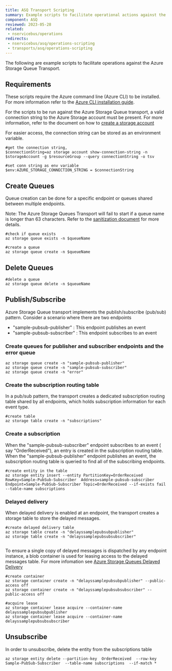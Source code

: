 ```yaml
---
title: ASQ Transport Scripting
summary: Example scripts to facilitate operational actions against the Azure Storage Queue Transport.
component: ASQ
reviewed: 2023-05-28
related:
 - nservicebus/operations
redirects:
 - nservicebus/asq/operations-scripting
 - transports/asq/operations-scripting
---
```


The following are example scripts to facilitate operations against the Azure Storage Queue Transport.

## Requirements

These scripts require the Azure command line (Azure CLI) to be installed. For more information refer to the [Azure CLI installation guide](https://learn.microsoft.com/en-us/cli/azure/install-azure-cli).

For the scripts to be run against the Azure Storage Queue transport, a  valid connection string to the Azure Storage account must be present. For more information, refer to the document on how to [create a storage account](https://learn.microsoft.com/en-us/azure/storage/common/storage-account-create?tabs=azure-portal) 

For easier access, the connection string can be stored as an environment variable.

```
#get the connection string, 
$connectionString=az storage account show-connection-string -n $storageAccount -g $resourceGroup --query connectionString -o tsv

#set conn string as env variable
$env:AZURE_STORAGE_CONNECTION_STRING = $connectionString
```

## Create Queues

Queue creation can be done for a specific endpoint or queues shared between multiple endpoints.

Note: The Azure Storage Queues Transport will fail to start if a queue name is longer than 63 characters. Refer to the [sanitization document](/transports/azure-storage-queues/sanitization.md) for more details.

```
#check if queue exists
az storage queue exists -n $queueName

#create a queue
az storage queue create -n $queueName
```

## Delete Queues

```
#delete a queue
az storage queue delete -n $queueName
```

## Publish/Subscribe
Azure Storage Queue transport implements the publish/subscribe (pub/sub) pattern. Consider a scenario where there are two endpoints 
 - "sample-pubsub-publisher" : This endpoint publishes an event
 - "sample-pubsub-subscriber" : This endpoint subscribes to an event 



### Create queues for publisher and subscriber endpoints and the error queue
```
az storage queue create -n "sample-pubsub-publisher"
az storage queue create -n "sample-pubsub-subscriber"
az storage queue create -n "error"
```

### Create the subscription routing table
In a pub/sub pattern, the transport creates a dedicated subscription routing table shared by all endpoints, which holds subscription information for each event type.

```
#create table
az storage table create -n "subscriptions"
```

### Create a subscription
When the "sample-pubsub-subscriber" endpoint subscribes to an event ( say "OrderReceived"), an entry is created in the subscription routing table.
When the "sample-pubsub-publisher"  endpoint publishes an event, the subscription routing table is queried to find all of the subscribing endpoints.

```
#create entity in the table
az storage entity insert --entity PartitionKey=OrderReceived RowKey=Sample-PubSub-Subscriber  Address=sample-pubsub-subscriber Endpoint=Sample-PubSub-Subscriber Topic=OrderReceived --if-exists fail --table-name subscriptions
```

### Delayed delivery
When delayed delivery is enabled at an endpoint, the transport creates a storage table to store the delayed messages. 
```
#create delayed delivery table
az storage table create -n "delayssamplepubsubpublisher" 
az storage table create -n "delayssamplepubsubsubscriber" 


```
To ensure a single copy of delayed messages is dispatched by any endpoint instance, a blob container is used for leasing access to the delayed messages table.
For more infomation see [Azure Storage Queues Delayed Delivery](/transports/azure-storage-queues/delayed-delivery.md)

```
#create container
az storage container create -n "delayssamplepubsubpublisher" --public-access off
az storage container create -n "delayssamplepubsubsubscriber" --public-access off

#acquire lease
az storage container lease acquire --container-name delayssamplepubsubpublisher
az storage container lease acquire --container-name delayssamplepubsubsubscriber

```
## Unsubscribe

In order to unsubscribe, delete the entity from the subscriptions table

```
az storage entity delete --partition-key  OrderReceived  --row-key  Sample-PubSub-Subscriber  --table-name subscriptions  --if-match *
```